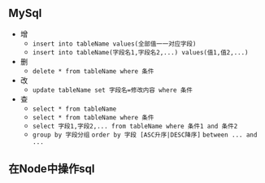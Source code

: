 ## MySql
 - 增
   - `insert into tableName values(全部值一一对应字段)`
   - `insert into tableName(字段名1,字段名2,...) values(值1,值2,...)`
 - 删
   - `delete * from tableName where 条件`
 - 改
   - `update tableName set 字段名=修改内容 where 条件`
 - 查
   - `select * from tableName`
   - `select * from tableName where 条件`
   - `select 字段1,字段2,... from tableName where 条件1 and 条件2` 
   - `group by 字段分组`
     `order by 字段 [ASC升序|DESC降序]`
     `between ... and ...`

## 在Node中操作sql
